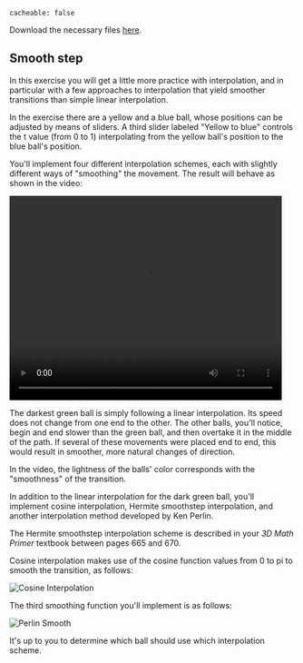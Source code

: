 ```
cacheable: false
```

Download the necessary files [here](/~tmullen/secure/f17cg/cs315-lab7.zip).

## Smooth step

In this exercise you will get a little more practice with interpolation, and in particular with a few approaches to interpolation that yield smoother transitions than simple linear interpolation. 

In the exercise there are a yellow and a blue ball, whose positions can be adjusted by means of sliders. A third slider labeled "Yellow to blue" controls the t value (from 0 to 1) interpolating from the yellow ball's position to the blue ball's position. 

You'll implement four different interpolation schemes, each with slightly different ways of "smoothing" the movement. The result will behave as shown in the video:

<video width="480" height="360" controls>
  <source src="/~tmullen/images/cg/smoothStep.ogv" type="video/ogg;" codecs="theora, vorbis">
Your browser does not support the video tag.
</video>

The darkest green ball is simply following a linear interpolation. Its speed does not change from one end to the other. The other balls, you'll notice, begin and end slower than the green ball, and then overtake it in the middle of the path. If several of these movements were placed end to end, this would result in smoother, more natural changes of direction. 

In the video, the lightness of the balls' color corresponds with the "smoothness" of the transition. 

In addition to the linear interpolation for the dark green ball, you'll implement cosine interpolation, Hermite smoothstep interpolation, and another interpolation method developed by Ken Perlin. 

The Hermite smoothstep interpolation scheme is described in your *3D Math Primer* textbook between pages 665 and 670. 

Cosine interpolation makes use of the cosine function values from 0 to pi to smooth the transition, as follows:

![Cosine Interpolation](/~tmullen/images/cg/cosineInterpolation.png)

The third smoothing function you'll implement is as follows:

![Perlin Smooth](/~tmullen/images/cg/perlinSmooth.png)

It's up to you to determine which ball should use which interpolation scheme.